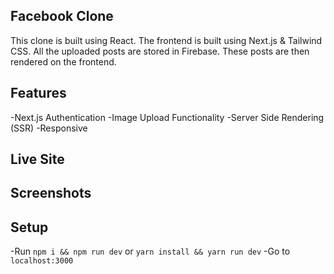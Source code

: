 ## Facebook Clone

This clone is built using React. The frontend is built using Next.js & Tailwind CSS. All the uploaded posts are stored in Firebase. These posts are then rendered on the frontend.

## Features

-Next.js Authentication
-Image Upload Functionality
-Server Side Rendering (SSR)
-Responsive

## Live Site

## Screenshots

## Setup

-Run `npm i && npm run dev` or `yarn install && yarn run dev`
-Go to `localhost:3000`
